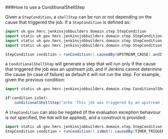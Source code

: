 ###How to use a ConditionalShellStep
 
 Given a `StepCondition`, a `shellStep` can be run or not depending on the cause that triggered the job.
 If a `StepCondition` is defined as:
 
 ```groovy
import uk.gov.hmrc.jenkinsjobbuilders.domain.step.StepCondition
import static uk.gov.hmrc.jenkinsjobbuilders.domain.step.StepCondition.runCondition
import static uk.gov.hmrc.jenkinsjobbuilders.domain.step.StepCondition.Behaviour.DONT_RUN
import static uk.gov.hmrc.jenkinsjobbuilders.domain.step.StepCondition.Cause.UPSTREAM_CAUSE

StepCondition condition = runCondition().causedBy(UPSTREAM_CAUSE).andIfFailure(DONT_RUN)
```

a `ConditionalShellStep` will generate a step that will run only if the cause that triggered the job was an upstream job, and if Jenkins cannot determine the cause (in case of failure) as default it will not run the step.
For example, given the previous condition:

```groovy
import static uk.gov.hmrc.jenkinsjobbuilders.domain.step.ConditionalShellStep.conditionalShellStep

if(condition.isSet)
    conditionalShellStep("echo 'This job was triggered by an upstream job'", condition)
```

A `StepCondition` can also be negated (if the evaluation exception behaviour is not specified, the `RUN` will be applied), and a construct is provided:
```groovy
import static uk.gov.hmrc.jenkinsjobbuilders.domain.step.StepCondition.Cause.TIMER_TRIGGER
StepCondition condition = runCondition().isNot().causedBy(TIMER_TRIGGER)
```